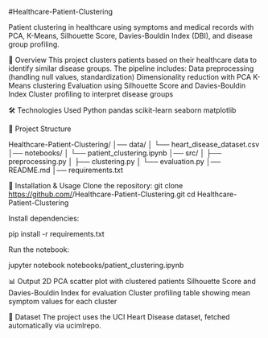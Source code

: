 #Healthcare-Patient-Clustering

Patient clustering in healthcare using symptoms and medical records with PCA, K-Means, Silhouette Score, Davies-Bouldin Index (DBI), and disease group profiling.

📌 Overview
This project clusters patients based on their healthcare data to identify similar disease groups. The pipeline includes:
Data preprocessing (handling null values, standardization)
Dimensionality reduction with PCA
K-Means clustering
Evaluation using Silhouette Score and Davies-Bouldin Index
Cluster profiling to interpret disease groups

🛠️ Technologies Used
Python
pandas
scikit-learn
seaborn
matplotlib

📂 Project Structure

Healthcare-Patient-Clustering/
│── data/
│   └── heart_disease_dataset.csv
│── notebooks/
│   └── patient_clustering.ipynb
│── src/
│   ├── preprocessing.py
│   ├── clustering.py
│   └── evaluation.py
│── README.md
│── requirements.txt


🚀 Installation & Usage
Clone the repository:
git clone https://github.com/<your-username>/Healthcare-Patient-Clustering.git
cd Healthcare-Patient-Clustering

Install dependencies:

pip install -r requirements.txt

Run the notebook:

jupyter notebook notebooks/patient_clustering.ipynb

📊 Output
2D PCA scatter plot with clustered patients
Silhouette Score and Davies-Bouldin Index for evaluation
Cluster profiling table showing mean symptom values for each cluster

📌 Dataset
The project uses the UCI Heart Disease dataset, fetched automatically via ucimlrepo.

